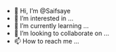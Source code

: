 - 👋 Hi, I’m @Saifsaye
- 👀 I’m interested in ...
- 🌱 I’m currently learning ...
- 💞️ I’m looking to collaborate on ...
- 📫 How to reach me ...

<!---
Saifsaye/Saifsaye is a ✨ special ✨ repository because its `README.md` (this file) appears on your GitHub profile.
You can click the Preview link to take a look at your changes.
--->
